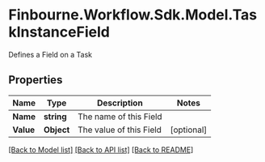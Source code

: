 # Finbourne.Workflow.Sdk.Model.TaskInstanceField
Defines a Field on a Task

## Properties

Name | Type | Description | Notes
------------ | ------------- | ------------- | -------------
**Name** | **string** | The name of this Field | 
**Value** | **Object** | The value of this Field | [optional] 

[[Back to Model list]](../README.md#documentation-for-models) [[Back to API list]](../README.md#documentation-for-api-endpoints) [[Back to README]](../README.md)

